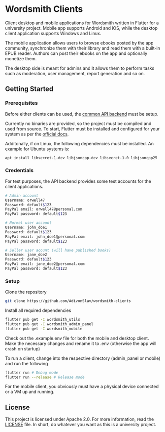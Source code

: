 # Wordsmith Clients
Client desktop and mobile applications for Wordsmith written in Flutter for a university project. Mobile app supports Android and iOS, while the desktop client application supports Windows and Linux.

The mobile application allows users to browse ebooks posted by the app community, synchronize them with their library and read them with a built-in EPUB reader. Authors can post their ebooks on the app and optionally monetize them.

The desktop side is meant for admins and it allows them to perform tasks such as moderation, user management, report generation and so on.

## Getting Started

### Prerequisites

Before either clients can be used, the [common API backend](https://github.com/AdivonSlav/wordsmith-api) must be setup. 

Currently no binaries are provided, so the project must be compiled and used from source. To start, Flutter must be installed and configured for your system as per the [official docs](https://docs.flutter.dev/get-started/install).

Additonally, if on Linux, the following dependencies must be installed. An example for Ubuntu systems is:
```bash
apt install libsecret-1-dev libjsoncpp-dev libsecret-1-0 libjsoncpp25
```

### Credentials

For test purposes, the API backend provides some test accounts for the client applications.

```bash
# Admin account
Username: orwell47
Password: default$123
PayPal email: orwell47@personal.com
PayPal password: default$123

# Normal user account
Username: john_doe1
Password: default$123
PayPal email: john_doe1@personal.com
PayPal password: default$123

# Seller user acount (will have published books)
Username: jane_doe2
Password: default$123
PayPal email: jane_doe2@personal.com
PayPal password: default$123
```

### Setup

Clone the repository
```bash
git clone https://github.com/AdivonSlav/wordsmith-clients
```

Install all required dependencies
```bash
flutter pub get -C wordsmith_utils
flutter pub get -C wordsmith_admin_panel
flutter pub get -C wordsmith_mobile
```

Check out the .example.env file for both the mobile and desktop client. Make the necessary changes and rename it to .env (otherwise the app will crash on startup)

To run a client, change into the respective directory (admin_panel or mobile) and run the following
```bash
flutter run # Debug mode
flutter run --release # Release mode
```

For the mobile client, you obviously must have a physical device connected or a VM up and running.

## License

This project is licensed under Apache 2.0. For more information, read the [LICENSE](LICENSE) file. In short, do whatever you want as this is a university project.






